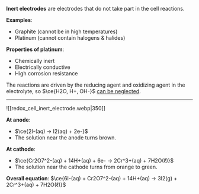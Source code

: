 **Inert electrodes** are electrodes that do not take part in the cell reactions.

**Examples**:
- Graphite (cannot be in high temperatures)
- Platinum (cannot contain halogens & halides)

**Properties of platinum**:
- Chemically inert
- Electrically conductive
- High corrosion resistance

The reactions are driven by the reducing agent and oxidizing agent in the electrolyte, so $\ce{H2O, H+, OH-}$ <u>can be neglected</u>.

---

![[redox_cell_inert_electrode.webp|350]]

**At anode**:
- $\ce{2I-(aq) -> I2(aq) + 2e-}$
- The solution near the anode turns brown.

**At cathode**:
- $\ce{Cr2O7^2-(aq) + 14H+(aq) + 6e- -> 2Cr^3+(aq) + 7H2O(ℓ)}$
- The solution near the cathode turns from orange to green.

**Overall equation**:
$\ce{6I-(aq) + Cr2O7^2-(aq) + 14H+(aq) → 3I2(g) + 2Cr^3+(aq) + 7H2O(ℓ)}$

